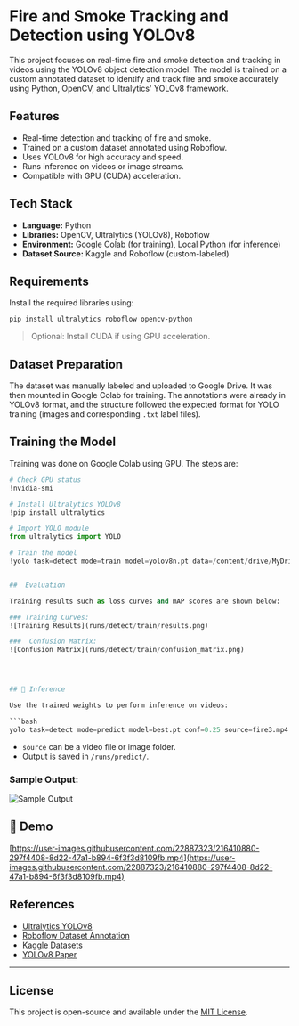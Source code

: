 
#  Fire and Smoke Tracking and Detection using YOLOv8

This project focuses on real-time fire and smoke detection and tracking in videos using the YOLOv8 object detection model. The model is trained on a custom annotated dataset to identify and track fire and smoke accurately using Python, OpenCV, and Ultralytics' YOLOv8 framework.

##  Features
- Real-time detection and tracking of fire and smoke.
- Trained on a custom dataset annotated using Roboflow.
- Uses YOLOv8 for high accuracy and speed.
- Runs inference on videos or image streams.
- Compatible with GPU (CUDA) acceleration.

##  Tech Stack
- **Language:** Python
- **Libraries:** OpenCV, Ultralytics (YOLOv8), Roboflow
- **Environment:** Google Colab (for training), Local Python (for inference)
- **Dataset Source:** Kaggle and Roboflow (custom-labeled)

##  Requirements
Install the required libraries using:

```bash
pip install ultralytics roboflow opencv-python
````

> Optional: Install CUDA if using GPU acceleration.

##  Dataset Preparation

The dataset was manually labeled and uploaded to Google Drive. It was then mounted in Google Colab for training. The annotations were already in YOLOv8 format, and the structure followed the expected format for YOLO training (images and corresponding `.txt` label files).

##  Training the Model

Training was done on Google Colab using GPU. The steps are:

```python
# Check GPU status
!nvidia-smi

# Install Ultralytics YOLOv8
!pip install ultralytics

# Import YOLO module
from ultralytics import YOLO

# Train the model
!yolo task=detect mode=train model=yolov8n.pt data=/content/drive/MyDrive/archive/data.yaml epochs=15 imgsz=640


##  Evaluation

Training results such as loss curves and mAP scores are shown below:

### Training Curves:
![Training Results](runs/detect/train/results.png)

###  Confusion Matrix:
![Confusion Matrix](runs/detect/train/confusion_matrix.png)




## 🧪 Inference

Use the trained weights to perform inference on videos:

```bash
yolo task=detect mode=predict model=best.pt conf=0.25 source=fire3.mp4 save=True
```

* `source` can be a video file or image folder.
* Output is saved in `/runs/predict/`.

### Sample Output:

![Sample Output](runs/detect/train/val_batch0_pred.jpg)

## 🎥 Demo

[https://user-images.githubusercontent.com/22887323/216410880-297f4408-8d22-47a1-b894-6f3f3d8109fb.mp4](https://user-images.githubusercontent.com/22887323/216410880-297f4408-8d22-47a1-b894-6f3f3d8109fb.mp4)

##  References

* [Ultralytics YOLOv8](https://github.com/ultralytics/ultralytics)
* [Roboflow Dataset Annotation](https://roboflow.com/)
* [Kaggle Datasets](https://www.kaggle.com/)
* [YOLOv8 Paper](https://arxiv.org/abs/2004.10934)

---

##  License

This project is open-source and available under the [MIT License](LICENSE).


